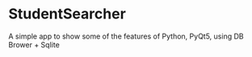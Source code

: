 # StudentSearcher
A simple app to show some of the features of Python, PyQt5, using DB Brower + Sqlite
